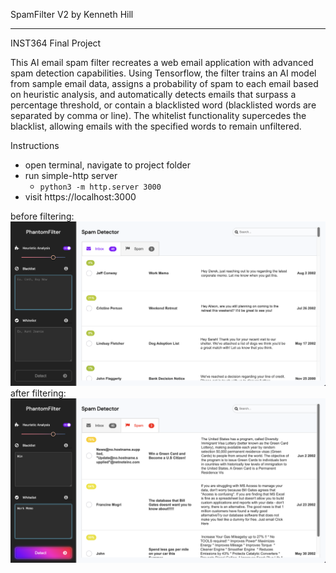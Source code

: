 SpamFilter V2 by Kenneth Hill
****************
INST364 Final Project

This AI email spam filter recreates a web email application with advanced spam detection capabilities. Using Tensorflow, the filter trains an AI model from sample email data, assigns a probability of spam to each email based on heuristic analysis, and automatically detects emails that surpass a percentage threshold, or contain a blacklisted word (blacklisted words are separated by comma or line). The whitelist functionality supercedes the blacklist, allowing emails with the specified words to remain unfiltered. 



Instructions
- open terminal, navigate to project folder
- run simple-http server
    - `python3 -m http.server 3000`
- visit https://localhost:3000

before filtering:
![AISpamFilter Before filtering](spamfilter1.png? "AISpamFilter Before filtering")
after filtering:
![AISpamFilter After filtering](spamfilter2.png? "AISpamFilter After filtering")
